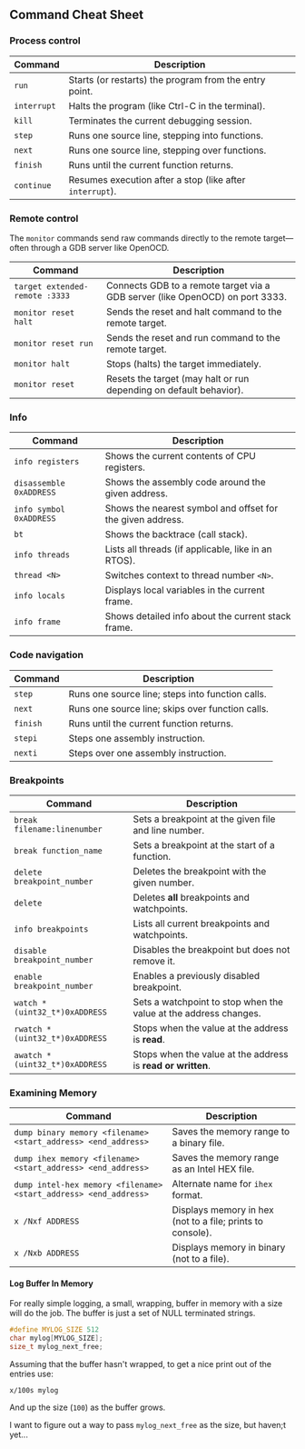 ## Command Cheat Sheet
### Process control

| Command     | Description                                              |
| ----------- | -------------------------------------------------------- |
| `run`       | Starts (or restarts) the program from the entry point.   |
| `interrupt` | Halts the program (like Ctrl-C in the terminal).         |
| `kill`      | Terminates the current debugging session.                |
| `step`      | Runs one source line, stepping into functions.           |
| `next`      | Runs one source line, stepping over functions.           |
| `finish`    | Runs until the current function returns.                 |
| `continue`  | Resumes execution after a stop (like after `interrupt`). |


### Remote control
The `monitor` commands send raw commands directly to the remote target—often through a GDB server like OpenOCD.

| Command                        | Description                                                                   |
| ------------------------------ | ----------------------------------------------------------------------------- |
| `target extended-remote :3333` | Connects GDB to a remote target via a GDB server (like OpenOCD) on port 3333. |
| `monitor reset halt`           | Sends the reset and halt command to the remote target.                        |
| `monitor reset run`            | Sends the reset and run command to the remote target.                         |
| `monitor halt`                 | Stops (halts) the target immediately.                                         |
| `monitor reset`                | Resets the target (may halt or run depending on default behavior).            |


### Info

| Command                 | Description                                                |
| ----------------------- | ---------------------------------------------------------- |
| `info registers`        | Shows the current contents of CPU registers.               |
| `disassemble 0xADDRESS` | Shows the assembly code around the given address.          |
| `info symbol 0xADDRESS` | Shows the nearest symbol and offset for the given address. |
| `bt`                    | Shows the backtrace (call stack).                          |
| `info threads`          | Lists all threads (if applicable, like in an RTOS).        |
| `thread <N>`            | Switches context to thread number `<N>`.                   |
| `info locals`           | Displays local variables in the current frame.             |
| `info frame`            | Shows detailed info about the current stack frame.         |


### Code navigation

| Command  | Description                                      |
| -------- | ------------------------------------------------ |
| `step`   | Runs one source line; steps into function calls. |
| `next`   | Runs one source line; skips over function calls. |
| `finish` | Runs until the current function returns.         |
| `stepi`  | Steps one assembly instruction.                  |
| `nexti`  | Steps over one assembly instruction.             |


### Breakpoints

| Command                        | Description                                                      |
| ------------------------------ | ---------------------------------------------------------------- |
| `break filename:linenumber`    | Sets a breakpoint at the given file and line number.             |
| `break function_name`          | Sets a breakpoint at the start of a function.                    |
| `delete breakpoint_number`     | Deletes the breakpoint with the given number.                    |
| `delete`                       | Deletes **all** breakpoints and watchpoints.                     |
| `info breakpoints`             | Lists all current breakpoints and watchpoints.                   |
| `disable breakpoint_number`    | Disables the breakpoint but does not remove it.                  |
| `enable breakpoint_number`     | Enables a previously disabled breakpoint.                        |
| `watch *(uint32_t*)0xADDRESS`  | Sets a watchpoint to stop when the value at the address changes. |
| `rwatch *(uint32_t*)0xADDRESS` | Stops when the value at the address is **read**.                 |
| `awatch *(uint32_t*)0xADDRESS` | Stops when the value at the address is **read or written**.      |


### Examining Memory

| Command                                                          | Description                                                |
| ---------------------------------------------------------------- | ---------------------------------------------------------- |
| `dump binary memory <filename> <start_address> <end_address>`    | Saves the memory range to a binary file.                   |
| `dump ihex memory <filename> <start_address> <end_address>`      | Saves the memory range as an Intel HEX file.               |
| `dump intel-hex memory <filename> <start_address> <end_address>` | Alternate name for `ihex` format.                          |
| `x /Nxf ADDRESS`                                                 | Displays memory in hex (not to a file; prints to console). |
| `x /Nxb ADDRESS`                                                 | Displays memory in binary (not to a file).                 |


#### Log Buffer In Memory
For really simple logging, a small, wrapping, buffer in memory with a size will do the job. The buffer is just a set of NULL terminated strings.

```cpp
#define MYLOG_SIZE 512
char mylog[MYLOG_SIZE];
size_t mylog_next_free;
```

Assuming that the buffer hasn't wrapped, to get a nice print out of the entries use:

```
x/100s mylog
```

And up the size (`100`) as the buffer grows.

I want to figure out a way to pass `mylog_next_free` as the size, but haven;t yet...